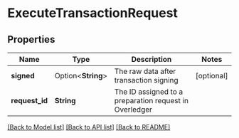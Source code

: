 # ExecuteTransactionRequest

## Properties

Name | Type | Description | Notes
------------ | ------------- | ------------- | -------------
**signed** | Option<**String**> | The raw data after transaction signing | [optional]
**request_id** | **String** | The ID assigned to a preparation request in Overledger | 

[[Back to Model list]](../README.md#documentation-for-models) [[Back to API list]](../README.md#documentation-for-api-endpoints) [[Back to README]](../README.md)


